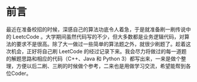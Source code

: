 # 前言

最近在准备校招的时候，深感自己的算法功底令人着急，于是就准备刷一刷传说中的 LeetcCode 。大学期间虽然代码写的不少，但大多数都是业务逻辑代码，对算法的要求不是很高。除了大一做过一些简单的算法题之外，就很少刷题了。趁着这次机会，正好将自己刷 LeetCode 的经过记录下来。我会尽力将做过的每一道题的解题思路和相应的代码（C++、Java 和 Python 3）都写出来，一来是做个整理，方便以后二刷、三刷的时候做个参考，二来也是用做学习交流，希望能帮到各位Coder。

